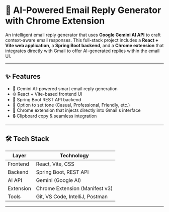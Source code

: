 # 📧 AI-Powered Email Reply Generator with Chrome Extension

An intelligent email reply generator that uses **Google Gemini AI API** to craft context-aware email responses. This full-stack project includes a **React + Vite web application**, a **Spring Boot backend**, and a **Chrome extension** that integrates directly with Gmail to offer AI-generated replies within the email UI.

---

## ✨ Features

- 🧠 Gemini AI-powered smart email reply generation
- 🌐 React + Vite-based frontend UI
- 🧱 Spring Boot REST API backend
- 🎯 Option to set tone (Casual, Professional, Friendly, etc.)
- 📎 Chrome extension that injects directly into Gmail's interface
- 🔒 Clipboard copy & seamless integration

---

## 🛠️ Tech Stack

| Layer        | Technology                     |
|--------------|---------------------------------|
| Frontend     | React, Vite, CSS       |
| Backend      | Spring Boot, REST API           |
| AI API       | Gemini (Google AI)              |
| Extension    | Chrome Extension (Manifest v3)  |
| Tools        | Git, VS Code, IntelliJ, Postman |

---
